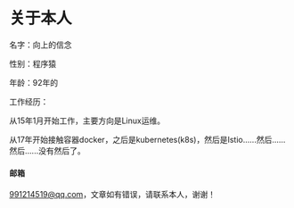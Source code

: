 # 关于本人

名字：向上的信念

性别：程序猿

年龄：92年的

工作经历：

从15年1月开始工作，主要方向是Linux运维。

从17年开始接触容器docker，之后是kubernetes\(k8s\)，然后是Istio......然后......然后......没有然后了。

#### 邮箱

991214519@qq.com，文章如有错误，请联系本人，谢谢！

